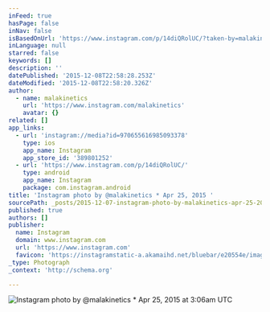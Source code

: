 ```yaml
---
inFeed: true
hasPage: false
inNav: false
isBasedOnUrl: 'https://www.instagram.com/p/14diQRolUC/?taken-by=malakinetics'
inLanguage: null
starred: false
keywords: []
description: ''
datePublished: '2015-12-08T22:58:28.253Z'
dateModified: '2015-12-08T22:58:20.326Z'
author:
  - name: malakinetics
    url: 'https://www.instagram.com/malakinetics'
    avatar: {}
related: []
app_links:
  - url: 'instagram://media?id=970655616985093378'
    type: ios
    app_name: Instagram
    app_store_id: '389801252'
  - url: 'https://www.instagram.com/p/14diQRolUC/'
    type: android
    app_name: Instagram
    package: com.instagram.android
title: 'Instagram photo by @malakinetics * Apr 25, 2015 '
sourcePath: _posts/2015-12-07-instagram-photo-by-malakinetics-apr-25-2015-at-306am-ut.md
published: true
authors: []
publisher:
  name: Instagram
  domain: www.instagram.com
  url: 'https://www.instagram.com'
  favicon: 'https://instagramstatic-a.akamaihd.net/bluebar/e20554e/images/ico/favicon.ico'
_type: Photograph
_context: 'http://schema.org'

---
```

![Instagram photo by @malakinetics * Apr 25, 2015 at 3:06am UTC](https://s3-us-west-2.amazonaws.com/the-grid-img/p/91f0b16e675bdace8e60c5449ab63af328278983.jpg)